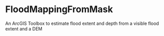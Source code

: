 # FloodMappingFromMask
An ArcGIS Toolbox to estimate flood extent and depth from a visible flood extent and a DEM
